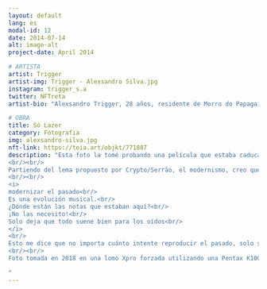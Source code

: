 ```yaml
---
layout: default
lang: es
modal-id: 12
date: 2014-07-14
alt: image-alt
project-date: April 2014

# ARTISTA
artist: Trigger
artist-img: Trigger - Alexsandro Silva.jpg
instagram: trigger_s.a
twitter: NFTreta
artist-bio: "Alexsandro Trigger, 28 años, residente de Morro do Papagaio, en Belo Horizonte/MG. Graduado en museología en la UFMG, productor cultural, artista visual con enfoque en la investigación de procesos audiovisuales analógicos, cuestiones étnico-raciales, periféricas, museológicas y de base africana. Coordinador de Muquifu, Museo de los Quilombos y Favelas Urbanas, integrante de los colectivos: Isto Não é um Sarau; Museología Kilombola; Hunko Letivo y Coletivo Mofo."

# OBRA
title: Só Lazer
category: Fotografia
img: alexsandro-silva.jpg
nft-link: https://teia.art/objkt/771887
description: "Esta foto la tomé probando una película que estaba caducada, buscando una sobreexposición. El resultado fueron fotos muy granuladas y poco claras. Me gusta esta serie porque me recuerda mucho a las fotos antiguas que tenemos aquí en el barranco, me traslada a una época en la que el acceso era muy raro, poder reproducir esta estética aunque sea de forma experimental hoy en día no es más que un privilegio. Me gusta mucho esta idea casi contradictoria de llevar lo analógico al vértice de lo que tenemos de acceso y consumo de imágenes digitales y artes en general, un NFT analógico… ¿Es posible? ¡Creo que si!
<br/><br/>
Partiendo del lema propuesto por Crypto/Serrão, el modernismo, creo que esta propuesta dialoga mucho con la idea de modernizar lo analógico, aunque sea solo un simulacro formado por “ceros” y “unos”. Siempre que lo pienso, me viene a la mente el monólogo de Chico Science:
<br/><br/>
<i>
modernizar el pasado<br/>
Es una evolución musical.<br/>
¿Dónde están las notas que estaban aquí?<br/>
¡No las necesito!<br/>
Solo deja que todo suene bien para los oídos<br/>
</i>
<br/>
Esto me dice que no importa cuánto intente reproducir el pasado, solo será un intento. Simplemente hacerlo de la mejor manera que pueda y acercarme lo más posible a mi objetivo inicial.
<br/><br/>
Foto tomada en 2018 en una lomo Xpro forzada utilizando una Pentax K1000.

"
---
```

